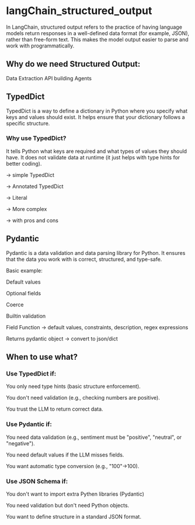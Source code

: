 ﻿# langChain_structured_output

In LangChain, structured output refers to the practice of having language models return
responses in a well-defined data format (for example, JSON), rather than free-form text. This
makes the model output easier to parse and work with programmatically.


## Why do we need Structured Output: 
Data Extraction
API building
Agents

## TypedDict
TypedDict is a way to define a dictionary in Python where you specify what keys and values
should exist. It helps ensure that your dictionary follows a specific structure.
### Why use TypedDict?
It tells Python what keys are required and what types of values they should have.
It does not validate data at runtime (it just helps with type hints for better coding).

-> simple TypedDict

-> Annotated TypedDict

-> Literal

-> More complex 

-> with pros and cons

## Pydantic
Pydantic is a data validation and data parsing library for Python. It ensures that the data you
work with is correct, structured, and type-safe.

Basic example:

Default values

Optional fields

Coerce

Builtin validation

Field Function -> default values, constraints, description, regex
expressions

Returns pydantic object -> convert to json/dict


## When to use what?

### Use TypedDict if:

You only need type hints (basic structure enforcement).

You don't need validation (e.g., checking numbers are positive).

You trust the LLM to return correct data.


### Use Pydantic if:

You need data validation (e.g., sentiment must be "positive", "neutral", or "negative").

You need default values if the LLM misses fields.

You want automatic type conversion (e.g., "100"->100).


### Use JSON Schema if:

You don't want to import extra Pythen libraries (Pydantic)

You need validation but don't need Python objects.

You want to define structure in a standard JSON format.


